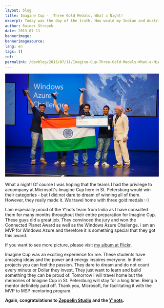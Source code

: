 ```yaml
---
layout: blog
title: Imagine Cup -  Three Gold Medals, What a Night!
excerpt: Today was the day of the truth. How would my Indian and Austrian mentees score in Microsoft's Imagine Cup. Finally it was a huge success for all of us. We can celebrate three gold medals.
author: Rainer Stropek
date: 2013-07-11
bannerimage: 
bannerimagesource: 
lang: en
tags: []
ref: 
permalink: /devblog/2013/07/11/Imagine-Cup-Three-Gold-Medals-What-a-Night
---
```


<a data-lightbox="YnotsWinAzureCategory" href="/content/images/blog/2013/07/YnotsWinAzureCategory.jpg"><img src="/content/images/blog/2013/07/YnotsWinAzureCategory.jpg" /></a>

<p>What a night! Of course I was hoping that the teams I had the privilege to accompany at Microsoft's Imagine Cup here in St. Petersburg would win their categories - but I did not dare to dream of winning all of them. However, they really made it. We travel home with three gold medals :-)</p><p>I am especially proud of the Y'nots team from India as I have consulted them for many months throughout their entire preparation for Imagine Cup. These guys did a great job. They convinced the jury and won the Connected Planet Award as well as the Windows Azure Challenge. I am an MVP for Windows Azure and therefore it is something special that they got this award.</p><p>If you want to see more picture, please visit <a href="http://www.flickr.com/photos/rainerstropek/sets/72157634571340265/" target="_blank">my album at Flickr</a>.</p><p>Imagine Cup was an exciting experience for me. These students have amazing ideas and the power and energy inspires everyone. In their projects you can feel the passion. They dare to dream and do not count every minute or Dollar they invest. They just want to learn and build something they can be proud of. Tomorrow I will travel home but the memories of Imagine Cup in St. Petersburg will stay for a long time. Being a mentor definitely paid off. Thank you, Microsoft, for facilitating it with the MVP to MSP mentoring program.</p><p>
  <strong>Again, congratulations to <a href="http://www.imaginecup.com/ic13/team/zeppelinstudio" target="_blank">Zeppelin Studio</a> and the <a href="http://www.imaginecup.com/ic13/team/y-nots" target="_blank">Y'nots</a>.</strong>
</p>